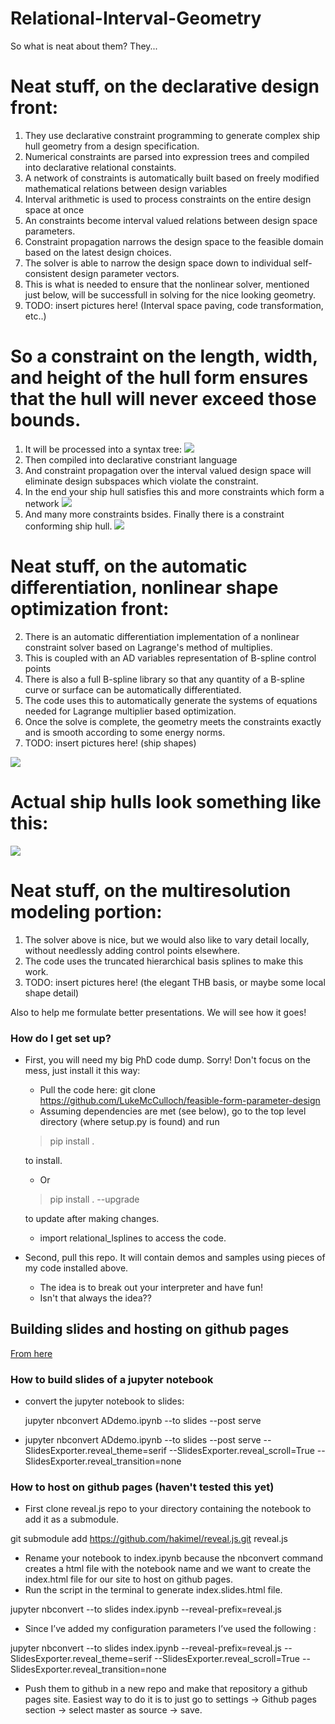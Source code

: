 # Relational-Interval-Geometry
So what is neat about them?  They...

# Neat stuff, on the declarative design front:
1. They use declarative constraint programming to generate complex ship hull geometry from a design specification.
2. Numerical constraints are parsed into expression trees and compiled into declarative relational constaints.
3. A network of constraints is automatically built based on freely modified mathematical relations between design variables
4. Interval arithmetic is used to process constraints on the entire design space at once
5. An constraints become interval valued relations between design space parameters.
6. Constraint propagation narrows the design space to the feasible domain based on the latest design choices.
7. The solver is able to narrow the design space down to individual self-consistent design parameter vectors.
8. This is what is needed to ensure that the nonlinear solver, mentioned just below, will be successfull in 
solving for the nice looking geometry.
9. TODO: insert pictures here!  (Interval space paving, code transformation, etc..)

# So a constraint on the length, width, and height of the hull form ensures that the hull will never exceed those bounds.
1. It will be processed into a syntax tree:
![](jupyter/fig/syntax_tree.png)
2. Then compiled into declarative constriant language
3. And constraint propagation over the interval valued design space will eliminate design subspaces which violate the constraint.
4. In the end your ship hull satisfies this and more constraints which form a network
![](jupyter/fig/ConstraintGraphs/)
5. And many more constraints bsides.  Finally there is a constraint conforming ship hull.
![](jupyter/fig/Cb_def.png)

# Neat stuff, on the automatic differentiation, nonlinear shape optimization front:
2. There is an automatic differentiation implementation of a nonlinear constraint solver based on Lagrange's method of multiplies.
3. This is coupled with an AD variables representation of B-spline control points
4. There is also a full B-spline library so that any quantity of a B-spline curve or surface can be automatically 
differentiated.
5. The code uses this to automatically generate the systems of equations needed for Lagrange multiplier based optimization.
6. Once the solve is complete, the geometry meets the constraints exactly and is smooth according to some energy norms.
7. TODO: insert pictures here!  (ship shapes)

![](jupyter/fig/FPD/cagd15curvedefBig.png)

# Actual ship hulls look something like this:
![](jupyter/fig/TLMhull5_3.png)

# Neat stuff, on the multiresolution modeling portion:
1. The solver above is nice, but we would also like to vary detail locally, without needlessly adding control points elsewhere.
2. The code uses the truncated hierarchical basis splines to make this work.
3. TODO: insert pictures here!  (the elegant THB basis, or maybe some local shape detail)

Also to help me formulate better presentations.  We will see how it goes!


### How do I get set up? ###

* First, you will need my big PhD code dump.  Sorry!  Don't focus on the mess, just install it this way:
    *  Pull the code here:
    git clone https://github.com/LukeMcCulloch/feasible-form-parameter-design
    *  Assuming dependencies are met (see below), go to the top level directory (where setup.py is found)
    and run
    > pip install .

    to install.
    *  Or
    > pip install . --upgrade
    
    to update after making changes.
    *  import relational_lsplines to access the code.
    
* Second, pull this repo.  It will contain demos and samples using pieces of my code installed above.
    *  The idea is to break out your interpreter and have fun!
    *  Isn't that always the idea??
  

## Building slides and hosting on github pages
[From here](https://medium.com/learning-machine-learning/present-your-data-science-projects-with-jupyter-slides-75f20735eb0f)

### How to build slides of a jupyter notebook
 * convert the jupyter notebook to slides:
  
   jupyter nbconvert ADdemo.ipynb --to slides --post serve

 * jupyter nbconvert ADdemo.ipynb --to slides --post serve 
--SlidesExporter.reveal_theme=serif 
--SlidesExporter.reveal_scroll=True 
--SlidesExporter.reveal_transition=none


### How to host on github pages (haven't tested this yet)

 * First clone reveal.js repo to your directory containing the notebook to add it as a submodule.

git submodule add https://github.com/hakimel/reveal.js.git reveal.js

 * Rename your notebook to index.ipynb because the nbconvert command creates a html file with the notebook name and we want to create the index.html file for our site to host on github pages.
 * Run the script in the terminal to generate index.slides.html file.

jupyter nbconvert --to slides index.ipynb --reveal-prefix=reveal.js 

 * Since I’ve added my configuration parameters I’ve used the following :

jupyter nbconvert --to slides index.ipynb --reveal-prefix=reveal.js --SlidesExporter.reveal_theme=serif 
--SlidesExporter.reveal_scroll=True 
--SlidesExporter.reveal_transition=none

 * Push them to github in a new repo and make that repository a github pages site. Easiest way to do it is to just go to settings → Github pages section → select master as source → save.
